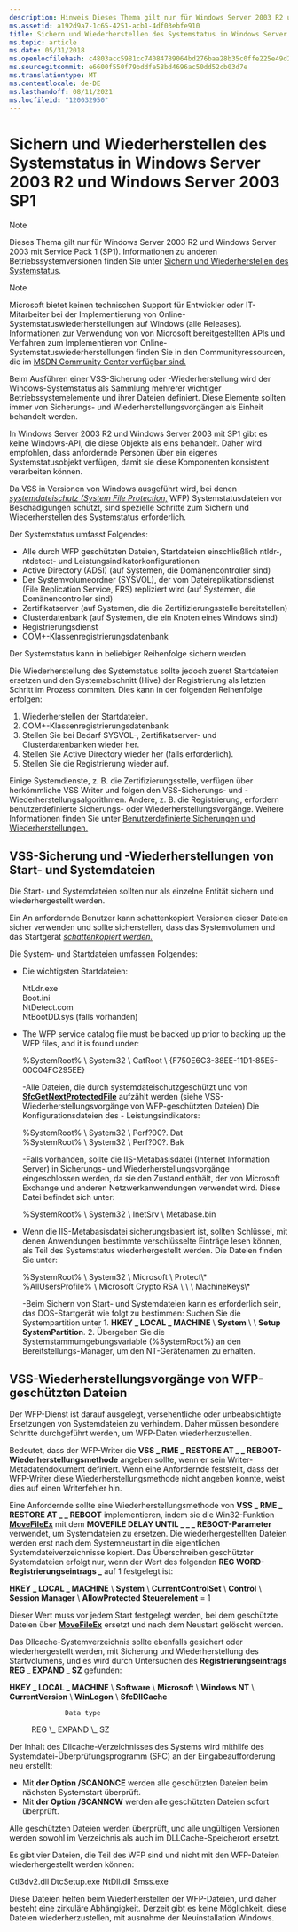 ```yaml
---
description: Hinweis Dieses Thema gilt nur für Windows Server 2003 R2 und Windows Server 2003 mit Service Pack 1 (SP1).
ms.assetid: a192d9a7-1c65-4251-acb1-4df03ebfe910
title: Sichern und Wiederherstellen des Systemstatus in Windows Server 2003 R2 und Windows Server 2003 SP1
ms.topic: article
ms.date: 05/31/2018
ms.openlocfilehash: c4803acc5981cc74084789064bd276baa28b35c0ffe225e49d2b65ba5485e51a
ms.sourcegitcommit: e6600f550f79bddfe58bd4696ac50dd52cb03d7e
ms.translationtype: MT
ms.contentlocale: de-DE
ms.lasthandoff: 08/11/2021
ms.locfileid: "120032950"
---
```

# <a name="backing-up-and-restoring-system-state-in-windows-server-2003-r2-and-windows-server-2003-sp1"></a>Sichern und Wiederherstellen des Systemstatus in Windows Server 2003 R2 und Windows Server 2003 SP1

> [!Note]  
> Dieses Thema gilt nur für Windows Server 2003 R2 und Windows Server 2003 mit Service Pack 1 (SP1). Informationen zu anderen Betriebssystemversionen finden Sie unter [Sichern und Wiederherstellen des Systemstatus](locating-additional-system-files.md).

 

> [!Note]  
> Microsoft bietet keinen technischen Support für Entwickler oder IT-Mitarbeiter bei der Implementierung von Online-Systemstatuswiederherstellungen auf Windows (alle Releases). Informationen zur Verwendung von von Microsoft bereitgestellten APIs und Verfahren zum Implementieren von Online-Systemstatuswiederherstellungen finden Sie in den Communityressourcen, die im [MSDN Community Center verfügbar sind.](https://msdn.microsoft.com/community/default.aspx)

 

Beim Ausführen einer VSS-Sicherung oder -Wiederherstellung wird der Windows-Systemstatus als Sammlung mehrerer wichtiger Betriebssystemelemente und ihrer Dateien definiert. Diese Elemente sollten immer von Sicherungs- und Wiederherstellungsvorgängen als Einheit behandelt werden.

In Windows Server 2003 R2 und Windows Server 2003 mit SP1 gibt es keine Windows-API, die diese Objekte als eins behandelt. Daher wird empfohlen, dass anfordernde Personen über ein eigenes Systemstatusobjekt verfügen, damit sie diese Komponenten konsistent verarbeiten können.

Da VSS in Versionen von Windows ausgeführt wird, bei denen [*systemdateischutz (System File Protection,*](vssgloss-s.md) WFP) Systemstatusdateien vor Beschädigungen schützt, sind spezielle Schritte zum Sichern und Wiederherstellen des Systemstatus erforderlich.

Der Systemstatus umfasst Folgendes:

-   Alle durch WFP geschützten Dateien, Startdateien einschließlich ntldr-, ntdetect- und Leistungsindikatorkonfigurationen
-   Active Directory (ADSI) (auf Systemen, die Domänencontroller sind)
-   Der Systemvolumeordner (SYSVOL), der vom Dateireplikationsdienst (File Replication Service, FRS) repliziert wird (auf Systemen, die Domänencontroller sind)
-   Zertifikatserver (auf Systemen, die die Zertifizierungsstelle bereitstellen)
-   Clusterdatenbank (auf Systemen, die ein Knoten eines Windows sind)
-   Registrierungsdienst
-   COM+-Klassenregistrierungsdatenbank

Der Systemstatus kann in beliebiger Reihenfolge sichern werden.

Die Wiederherstellung des Systemstatus sollte jedoch zuerst Startdateien ersetzen und den Systemabschnitt (Hive) der Registrierung als letzten Schritt im Prozess commiten. Dies kann in der folgenden Reihenfolge erfolgen:

1.  Wiederherstellen der Startdateien.
2.  COM+-Klassenregistrierungsdatenbank
3.  Stellen Sie bei Bedarf SYSVOL-, Zertifikatserver- und Clusterdatenbanken wieder her.
4.  Stellen Sie Active Directory wieder her (falls erforderlich).
5.  Stellen Sie die Registrierung wieder auf.

Einige Systemdienste, z. B. die Zertifizierungsstelle, verfügen über herkömmliche VSS Writer und folgen den VSS-Sicherungs- und -Wiederherstellungsalgorithmen. Andere, z. B. die Registrierung, erfordern benutzerdefinierte Sicherungs- oder Wiederherstellungsvorgänge. Weitere Informationen finden Sie unter [Benutzerdefinierte Sicherungen und Wiederherstellungen.](custom-backups-and-restores.md)

## <a name="vss-backup-and-restores-of-boot-and-system-files"></a>VSS-Sicherung und -Wiederherstellungen von Start- und Systemdateien

Die Start- und Systemdateien sollten nur als einzelne Entität sichern und wiederhergestellt werden.

Ein An anfordernde Benutzer kann schattenkopiert Versionen dieser Dateien sicher verwenden und sollte sicherstellen, dass das Systemvolumen und das Startgerät [*schattenkopiert werden.*](vssgloss-s.md)

Die System- und Startdateien umfassen Folgendes:

-   Die wichtigsten Startdateien: <dl> NtLdr.exe  
    Boot.ini  
    NtDetect.com  
    NtBootDD.sys (falls vorhanden)  
    </dl>
-   The WFP service catalog file must be backed up prior to backing up the WFP files, and it is found under: <dl> %SystemRoot% \\ System32 \\ CatRoot \\ {F750E6C3-38EE-11D1-85E5-00C04FC295EE} </dl>
-Alle Dateien, [](vssgloss-s.md) die durch systemdateischutzgeschützt und von [**SfcGetNextProtectedFile**](/windows/win32/api/sfc/nf-sfc-sfcgetnextprotectedfile) aufzählt werden (siehe VSS-Wiederherstellungsvorgänge von WFP-geschützten Dateien) Die Konfigurationsdateien des - Leistungsindikators: <dl> %SystemRoot% \\ System32 \\ Perf?00?. Dat  
    %SystemRoot% \\ System32 \\ Perf?00?. Bak </dl>
-Falls vorhanden, sollte die IIS-Metabasisdatei (Internet Information Server) in Sicherungs- und Wiederherstellungsvorgänge eingeschlossen werden, da sie den Zustand enthält, der von Microsoft Exchange und anderen Netzwerkanwendungen verwendet wird. Diese Datei befindet sich unter: <dl> %SystemRoot% \\ System32 \\ InetSrv \\ Metabase.bin </dl>
-   Wenn die IIS-Metabasisdatei sicherungsbasiert ist, sollten Schlüssel, mit denen Anwendungen bestimmte verschlüsselte Einträge lesen können, als Teil des Systemstatus wiederhergestellt werden. Die Dateien finden Sie unter: <dl> %SystemRoot% \\ System32 \\ Microsoft \\ Protect\\\*  
    %AllUsersProfile% \\ Microsoft Crypto RSA \\ \\ \\ MachineKeys\\\* </dl>
-Beim Sichern von Start- und Systemdateien kann es erforderlich sein, das DOS-Startgerät wie folgt zu bestimmen: Suchen Sie die Systempartition unter 1. **HKEY \_ LOCAL \_ MACHINE** \\ **System** \\  \\ **Setup SystemPartition**.
    2.  Übergeben Sie die Systemstammumgebungsvariable (%SystemRoot%) an den Bereitstellungs-Manager, um den NT-Gerätenamen zu erhalten.

## <a name="vss-restore-operations-of-wfp-protected-files"></a>VSS-Wiederherstellungsvorgänge von WFP-geschützten Dateien

Der WFP-Dienst ist darauf ausgelegt, versehentliche oder unbeabsichtigte Ersetzungen von Systemdateien zu verhindern. Daher müssen besondere Schritte durchgeführt werden, um WFP-Daten wiederherzustellen.

Bedeutet, dass der WFP-Writer die **VSS \_ RME \_ RESTORE AT \_ \_ REBOOT-Wiederherstellungsmethode** angeben sollte, wenn er sein Writer-Metadatendokument definiert. Wenn eine Anfordernde feststellt, dass der WFP-Writer diese Wiederherstellungsmethode nicht angeben konnte, weist dies auf einen Writerfehler hin.

Eine Anfordernde sollte eine Wiederherstellungsmethode von **VSS \_ RME \_ RESTORE AT \_ \_ REBOOT** implementieren, indem sie die Win32-Funktion [**MoveFileEx**](/windows/win32/api/winbase/nf-winbase-movefileexa) mit dem **MOVEFILE DELAY UNTIL \_ \_ \_ REBOOT-Parameter** verwendet, um Systemdateien zu ersetzen. Die wiederhergestellten Dateien werden erst nach dem Systemneustart in die eigentlichen Systemdateiverzeichnisse kopiert. Das Überschreiben geschützter Systemdateien erfolgt nur, wenn der Wert des folgenden **REG WORD-Registrierungseintrags \_** auf 1 festgelegt ist:

**HKEY \_ LOCAL \_ MACHINE** \\ **System** \\ **CurrentControlSet** \\ **Control** \\ **Session Manager** \\ **AllowProtected Steuerelement** = 1

Dieser Wert muss vor jedem Start festgelegt werden, bei dem geschützte Dateien über [**MoveFileEx**](/windows/win32/api/winbase/nf-winbase-movefileexa) ersetzt und nach dem Neustart gelöscht werden.

Das Dllcache-Systemverzeichnis sollte ebenfalls gesichert oder wiederhergestellt werden, mit Sicherung und Wiederherstellung des Startvolumens, und es wird durch Untersuchen des **Registrierungseintrags REG \_ EXPAND \_ SZ** gefunden:

**HKEY \_ LOCAL \_ MACHINE** \\ **Software** \\ **Microsoft** \\ **Windows NT** \\ **CurrentVersion** \\ **WinLogon** \\ **SfcDllCache**<dl> <dt>

                  Data type
</dt> <dd>                  REG \_ EXPAND \_ SZ</dd> </dl>

Der Inhalt des Dllcache-Verzeichnisses des Systems wird mithilfe des Systemdatei-Überprüfungsprogramm (SFC) an der Eingabeaufforderung neu erstellt:

-   Mit **der Option /SCANONCE** werden alle geschützten Dateien beim nächsten Systemstart überprüft.
-   Mit **der Option /SCANNOW** werden alle geschützten Dateien sofort überprüft.

Alle geschützten Dateien werden überprüft, und alle ungültigen Versionen werden sowohl im Verzeichnis als auch im DLLCache-Speicherort ersetzt.

Es gibt vier Dateien, die Teil des WFP sind und nicht mit den WFP-Dateien wiederhergestellt werden können:

<dl> Ctl3dv2.dll  
DtcSetup.exe  
NtDll.dll  
Smss.exe  
</dl>

Diese Dateien helfen beim Wiederherstellen der WFP-Dateien, und daher besteht eine zirkuläre Abhängigkeit. Derzeit gibt es keine Möglichkeit, diese Dateien wiederherzustellen, mit ausnahme der Neuinstallation Windows.

 

 
